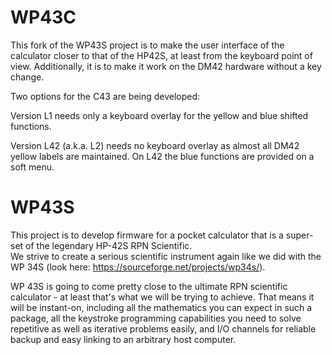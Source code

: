 # WP43C

This fork of the WP43S project is to make the user interface of the calculator closer to that of the HP42S, at least from the keyboard point of view. Additionally, it is to make it work on the DM42 hardware without a key change.

Two options for the C43 are being developed:

  Version L1 needs only a keyboard overlay for the yellow and blue shifted functions.

  Version L42 (a.k.a. L2) needs no keyboard overlay as almost all DM42 yellow labels are maintained. On L42 the blue functions are provided on a soft menu.


# WP43S

This project is to develop firmware for a pocket calculator that is a super-set of the legendary HP-42S RPN Scientific.  
We strive to create a serious scientific instrument again like we did with the WP 34S (look here: https://sourceforge.net/projects/wp34s/).

WP 43S is going to come pretty close to the ultimate RPN scientific calculator - at least that's what we will be trying to achieve. That means it will be instant-on, including all the mathematics you can expect in such a package, all the keystroke programming capabilities you need to solve repetitive as well as iterative problems easily, and I/O channels for reliable backup and easy linking to an arbitrary host computer.
